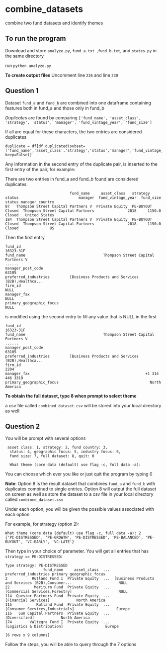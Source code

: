 # combine_datasets
combine two fund datasets and identify themes

## To run the program
Download and store `analyze.py`, `fund_a.txt `,`fund_b.txt`, and `states.py` in the same directory

run `python analyze.py`

**To create output files**
Uncomment line `226` and line `230`

## Question 1

Dataset `fund_a` and `fund_b` are combined into one dataframe containing features both in fund_a and those only in fund_b

*Duplicates* are found by comparing `['fund_name', 'asset_class', 'strategy', 'status', 'manager', 'fund_vintage_year', 'fund_size']`

If all are equal for these characters, the two entries are considered duplicates
```
duplicate = df[df.duplicated(subset=['fund_name','asset_class','strategy','status','manager','fund_vintage_year','fund_size'], keep=False)]

```

Any information in the second entry of the duplicate pair, is inserted to the first entry of the pair, for example:

There are two entries in fund_a and fund_b found are considered duplicates:
```
                             fund_name     asset_class   strategy  status                           manager  fund_vintage_year  fund_size  status manager_country
87   Thompson Street Capital Partners V  Private Equity  PE-BUYOUT  Closed  Thompson Street Capital Partners               2018     1150.0  Closed   United States
184  Thompson Street Capital Partners V  Private Equity  PE-BUYOUT  Closed  Thompson Street Capital Partners               2018     1150.0  Closed              US
```
Then the first entry
```
fund_id                                                              16323-31F
fund_name                                   Thompson Street Capital Partners V
......
manager_post_code                                                        63105
preferred_industries         [Business Products and Services (B2B),Healthca...
firm_id                                                                   NULL
manager_fax                                                               NULL
primary_geographic_focus                                                  NULL
```
is modified using the second entry to fill any value that is NULL in the first
```
fund_id                                                              16323-31F
fund_name                                   Thompson Street Capital Partners V
......
manager_post_code                                                        63105
preferred_industries         [Business Products and Services (B2B),Healthca...
firm_id                                                                   2204
manager_fax                                                    +1 314 446 3310
primary_geographic_focus                                         North America
```

**To obtain the full dataset, type 8 when prompt to select theme** 

a csv file called `combined_dataset.csv` will be stored into your local directory as well


## Question 2

You will be prompt with several options

```
 asset class: 1, strategy: 2, fund country: 3, 
  status: 4, geographic focus: 5, industry focus: 6, 
  fund size: 7, full dataset: 8, quit: 0
  
  What theme (core data (default) use flag -c, full data -a): 
```

You can choose which ever you like or just quit the program by typing 0

**Note**: Option 8 is the result dataset that combines `fund_a` and `fund_b` with duplicates combined to single entries. Option 8 will output the full dataset on screen as well as store the dataset to a csv file in your local directory called `combined_dataset.csv`

Under each option, you will be given the possible values associated with each option

For example, for strategy (option 2):
```
What theme (core data (default) use flag -c, full data -a): 2
{'PC-DISTRESSED', 'PE-GROWTH', 'PE-DISTRESSED', 'PE-BALANCED', 'PE-BUYOUT', 'VC-EARLY', 'VC-LATE'} 
```
Then type in your choice of parameter. You will get all entries that has `strategy == PE-DISTRESSED`:
```
Type strategy: PE-DISTRESSED
                 fund_name     asset_class  ...                               preferred_industries primary_geographic_focus
2           Rutland Fund I  Private Equity  ...  [Business Products and Services (B2B),Consumer...                     NULL
22           Meriturn Fund  Private Equity  ...                     [Commercial Services,Forestry]                     NULL
114  Questor Partners Fund  Private Equity  ...                               [Financial Services]            North America
115           Rutland Fund  Private Equity  ...                    [Consumer Services,Industrials]                   Europe
116   Sun Capital Partners  Private Equity  ...                                      [Diversified]            North America
174        Valtegra Fund I  Private Equity  ...                         [Logistics & Distribution]                   Europe

[6 rows x 9 columns]
```

Follow the steps, you will be able to query through the 7 options



